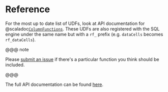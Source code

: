 # Reference

For the most up to date list of UDFs, look at API documentation for @scaladoc[`ColumnFunctions`][ColumnFunctions]. These UDFs are also registered with the SQL engine under the same name but with a `rf_` prefix (e.g. `dataCells` becomes `rf_dataCells`). 

@@@ note

Please [submit an issue](https://github.com/s22s/raster-frames/issues) if there's a particular function you think should be included.

@@@

The full API documentation can be found [here][scaladoc].

[ColumnFunctions]: astraea.spark.rasterframes.functions.ColumnFunctions
[scaladoc]: latest/api/index.html

